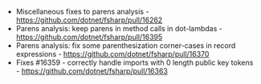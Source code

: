 - Miscellaneous fixes to parens analysis - https://github.com/dotnet/fsharp/pull/16262
- Parens analysis: keep parens in method calls in dot-lambdas - https://github.com/dotnet/fsharp/pull/16395
- Parens analysis: fix some parenthesization corner-cases in record expressions - https://github.com/dotnet/fsharp/pull/16370
- Fixes #16359 - correctly handle imports with 0 length public key tokens - https://github.com/dotnet/fsharp/pull/16363
